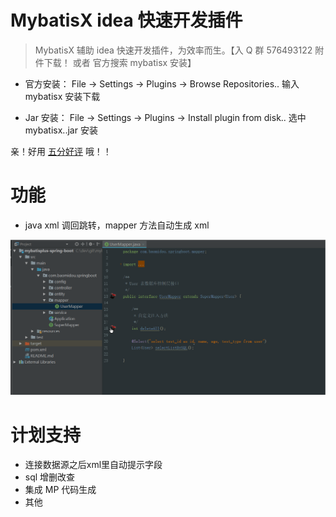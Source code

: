 ﻿# MybatisX idea 快速开发插件


> MybatisX 辅助 idea 快速开发插件，为效率而生。【入 Q 群 576493122 附件下载！ 或者 官方搜索 mybatisx 安装】

- 官方安装：  File -> Settings -> Plugins -> Browse Repositories.. 输入 mybatisx 安装下载

- Jar 安装：  File -> Settings -> Plugins -> Install plugin from disk.. 选中 mybatisx..jar 安装

亲！好用 [五分好评](https://plugins.jetbrains.com/plugin/10119-mybatisx) 哦！！


# 功能

- java xml 调回跳转，mapper 方法自动生成 xml

![relationship](assets/mybatisx-001.gif)



# 计划支持

- 连接数据源之后xml里自动提示字段
- sql 增删改查
- 集成 MP 代码生成
- 其他
